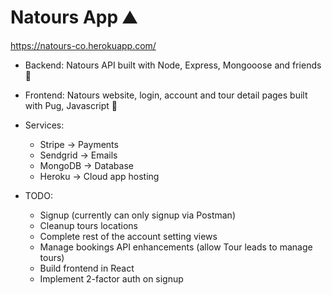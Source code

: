 # Natours App ⛰

https://natours-co.herokuapp.com/

- Backend: Natours API built with Node, Express, Mongooose and friends 🐣

- Frontend: Natours website, login, account and tour detail pages built with Pug, Javascript 🐶

- Services:

  - Stripe -> Payments
  - Sendgrid -> Emails
  - MongoDB -> Database
  - Heroku -> Cloud app hosting

- TODO:

  - Signup (currently can only signup via Postman)
  - Cleanup tours locations
  - Complete rest of the account setting views
  - Manage bookings API enhancements (allow Tour leads to manage tours)
  - Build frontend in React
  - Implement 2-factor auth on signup
